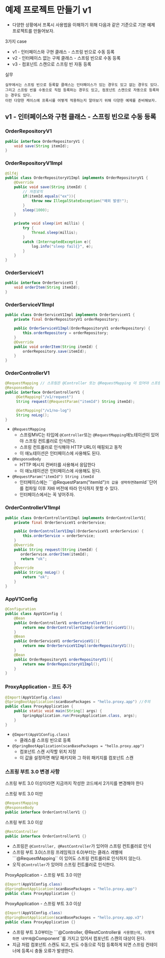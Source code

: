 # 예제 프로젝트 만들기 v1

- 다양한 상황에서 프록시 사용법을 이해하기 위해 다음과 같은 기준으로 기본 예제 프로젝트를 만들어보자.

3가지 case
- v1 - 인터페이스와 구현 클래스 - 스프링 빈으로 수동 등록
- v2 - 인터페이스 없는 구체 클래스 - 스프링 빈으로 수동 등록
- v3 - 컴포넌트 스캔으로 스프링 빈 자동 등록

실무
```text
실무에서는 스프링 빈으로 등록할 클래스는 인터페이스가 있는 경우도 있고 없는 경우도 있다.
그리고 스프링 빈을 수동으로 직접 등록하는 경우도 있고, 컴포넌트 스캔으로 자동으로 등록하는 경우도 있다.
이런 다양한 케이스에 프록시를 어떻게 적용하는지 알아보기 위해 다양한 예제를 준비해보자.
```

## v1 - 인터페이스와 구현 클래스 - 스프링 빈으로 수동 등록

### OrderRepositoryV1

```java
public interface OrderRepositoryV1 {
    void save(String itemId);
}
```

### OrderRepositoryV1Impl

```java
@Slf4j
public class OrderRepositoryV1Impl implements OrderRepositoryV1 {
    @Override
    public void save(String itemId) {
        // 저장로직
        if(itemId.equals("ex")){
            throw new IllegalStateException("예외 발생!");
        }
        sleep(1000);
    }

    private void sleep(int millis) {
        try {
            Thread.sleep(millis);
        }
        catch (InterruptedException e){
            log.info("sleep fail{}", e);
        }
    }
}
```

### OrderServiceV1

```java
public interface OrderServiceV1 {
    void orderItem(String itemId);
}
```

### OrderServiceV1Impl

```java
public class OrderServiceV1Impl implements OrderServiceV1 {
    private final OrderRepositoryV1 orderRepository;

    public OrderServiceV1Impl(OrderRepositoryV1 orderRepository) {
        this.orderRepository = orderRepository;
    }
    @Override
    public void orderItem(String itemId) {
        orderRepository.save(itemId);
    }
}
```

### OrderControllerV1

```java
@RequestMapping // 스프링은 @Controller 또는 @RequestMapping 이 있어야 스프링 컨트롤러로 인식
@ResponseBody
public interface OrderControllerV1 {
     @GetMapping("/v1/request")
     String request(@RequestParam("itemId") String itemId);

     @GetMapping("/v1/no-log")
     String noLog();
}
```
- ```@RequestMapping```
  - 스프링MVC는 타입에 ```@Controller```또는 ```@RequestMapping```애노테이션이 있어야 스프링 컨트롤러로 인식한다. 
  - 스프링 컨트롤러로 인식해야 HTTP URL이 매핑되고 동작
  - 이 애노테이션은 인터페이스에 사용해도 된다.
- ```@ResponseBody```
  - HTTP 메시지 컨버터를 사용해서 응답한다
  - 이 애노테이션은 인터페이스에 사용해도 된다.
- ```@RequestParam("itemId") String itemId```
  - 인터페이스에는 ```@RequestParam("itemId")`` 의 값을 생략하면 ``itemId``단어를 컴파일 이후 자바 버전에 따라 인식하지 못할 수 있다.
  - 인터페이스에서는 꼭 넣어주자.


### OrderControllerV1Impl

```java
public class OrderControllerV1Impl implements OrderControllerV1{
    private final OrderServiceV1 orderService;

    public OrderControllerV1Impl(OrderServiceV1 orderService) {
        this.orderService = orderService;
    }
    @Override
    public String request(String itemId) {
       orderService.orderItem(itemId);
       return "ok";
    }
    @Override
    public String noLog() {
        return "ok";
    }
}
```

### AppV1Config

```java
@Configuration
public class AppV1Config {
    @Bean
    public OrderControllerV1 orderControllerV1(){
        return new OrderControllerV1Impl(orderServiceV1());
    }
    @Bean
    public OrderServiceV1 orderServiceV1(){
        return new OrderServiceV1Impl(orderRepositoryV1());
    }
    @Bean
    public OrderRepositoryV1 orderRepositoryV1(){
        return new OrderRepositoryV1Impl();
    }
}
```

### ProxyApplication - 코드 추가

```java
@Import(AppV1Config.class)
@SpringBootApplication(scanBasePackages = "hello.proxy.app") //주의
public class ProxyApplication {
	public static void main(String[] args) {
		SpringApplication.run(ProxyApplication.class, args);
	}
}
```
- ``@Import(AppV1Config.class)``
  - 클래스를 스프링 빈으로 등록
- ``@SpringBootApplication(scanBasePackages = "hello.proxy.app")``
  - 컴포넌트 스캔 시작할 위치 지정 
  - 이 값을 설정하면 해당 패키지와 그 하위 패키지를 컴포넌트 스캔

### 스프링 부트 3.0 변경 사항 

스프링 부트 3.0 이상이라면 지금까지 작성한 코드에서 2가지를 변경해야 한다

스프링 부트 3.0 미만
```java
@RequestMapping 
@ResponseBody
public interface OrderControllerV1 {}
```

스프링 부트 3.0 이상
```java
@RestController 
public interface OrderControllerV1 {}
```
- 스프링은 ```@Controller, @RestController```가 있어야 스프링 컨트롤러로 인식
- 스프링 부트 3.0(스프링 프레임워크 6.0)부터는 클래스 레벨에 ```@RequestMapping`` 이 있어도 스프링 컨트롤러로 인식하지 않는다.
- 오직 ```@Controller```가 있어야 스프링 컨트롤러로 인식한다.


ProxyApplication - 스프링 부트 3.0 미만
```java
@Import(AppV1Config.class)
@SpringBootApplication(scanBasePackages = "hello.proxy.app") 
public class ProxyApplication {}
```

ProxyApplication - 스프링 부트 3.0 이상
```java
@Import(AppV1Config.class)
@SpringBootApplication(scanBasePackages = "hello.proxy.app.v3") 
public class ProxyApplication {}
```
- 스프링 부트 3.0부터는 ```@Controller, @RestController`` 를 사용했는데, 이렇게 하면 내부에 ``@Component``를 
  가지고 있어서 컴포넌트 스캔의 대상이 된다.
- 지금 처럼 컴포넌트 스캔도 되고, 빈도 수동으로 직접 등록하게 되면 스프링 컨테이너에 등록시 충돌 오류가 발생한다.

